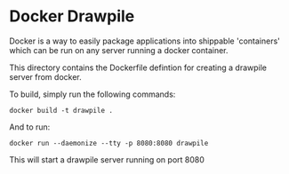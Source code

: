 # Docker Drawpile

Docker is a way to easily package applications into shippable 'containers'
which can be run on any server running a docker container. 

This directory contains the Dockerfile defintion for creating a drawpile
server from docker. 

To build, simply run the following commands:

`docker build -t drawpile .`

And to run:

`docker run --daemonize --tty -p 8080:8080 drawpile` 

This will start a drawpile server running on port 8080
